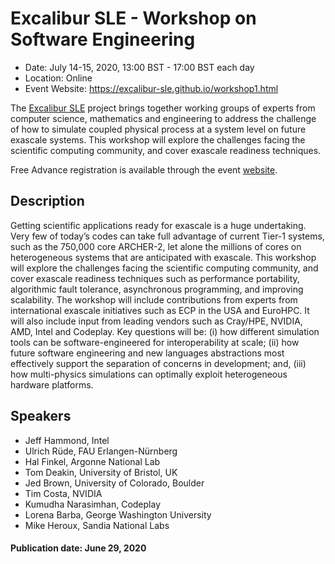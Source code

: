 
# Excalibur SLE - Workshop on Software Engineering

- Date: July 14-15, 2020, 13:00 BST - 17:00 BST each day
- Location: Online
- Event Website: https://excalibur-sle.github.io/workshop1.html

The [Excalibur SLE](https://excalibur-sle.github.io/about.html) project brings together working groups of experts from computer science, mathematics and engineering to address the challenge of how to simulate coupled physical process at a system level on future exascale systems. This workshop will explore the challenges facing the scientific computing community, and cover exascale readiness techniques.

Free Advance registration is available through the event [website](https://www.eventbrite.co.uk/e/workshop-on-software-engineering-for-exascale-excalibur-sle-tickets-109953333380).

## Description
Getting scientific applications ready for exascale is a huge undertaking. Very few of today’s codes can take full advantage of current Tier-1 systems, such as the 750,000 core ARCHER-2, let alone the millions of cores on heterogeneous systems that are anticipated with exascale. This workshop will explore the challenges facing the scientific computing community, and cover exascale readiness techniques such as performance portability, algorithmic fault tolerance, asynchronous programming, and improving scalability. The workshop will include contributions from experts from international exascale initiatives such as ECP in the USA and EuroHPC. It will also include input from leading vendors such as Cray/HPE, NVIDIA, AMD, Intel and Codeplay. Key questions will be: (i) how different simulation tools can be software-engineered for interoperability at scale; (ii) how future software engineering and new languages abstractions most effectively support the separation of concerns in development; and, (iii) how multi-physics simulations can optimally exploit heterogeneous hardware platforms.

## Speakers

   - Jeff Hammond, Intel
   - Ulrich Rüde, FAU Erlangen-Nürnberg
   - Hal Finkel, Argonne National Lab
   - Tom Deakin, University of Bristol, UK
   - Jed Brown, University of Colorado, Boulder
   - Tim Costa, NVIDIA
   - Kumudha Narasimhan, Codeplay
   - Lorena Barba, George Washington University
   - Mike Heroux, Sandia National Labs

#### Publication date: June 29, 2020

<!---
Publish: yes
Categories: development, Collaboration
Topics: software engineering, projects and organizations
Tags: workshop
Level: 2
Prerequisites: default
Aggregate: none
--->

